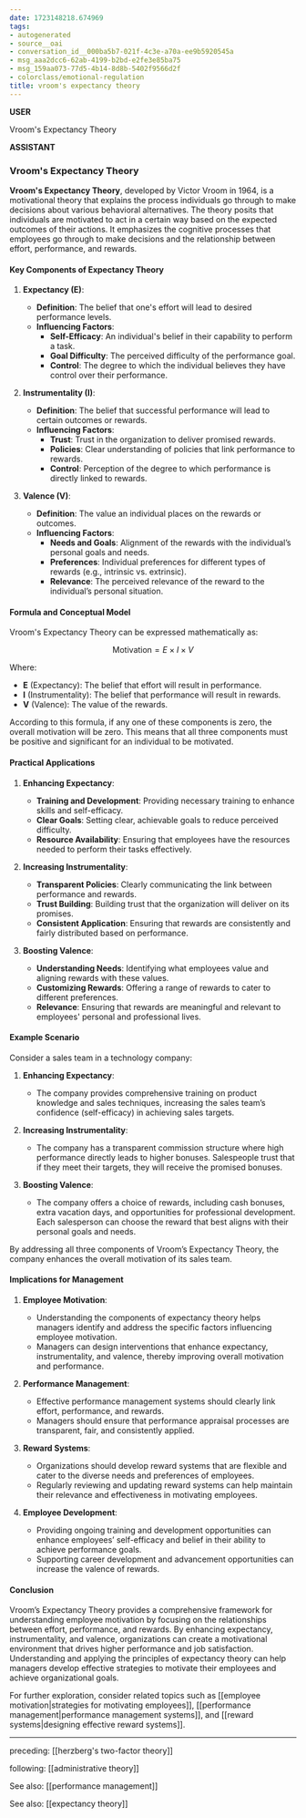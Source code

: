 ```yaml
---
date: 1723148218.674969
tags:
- autogenerated
- source__oai
- conversation_id__000ba5b7-021f-4c3e-a70a-ee9b5920545a
- msg_aaa2dcc6-62ab-4199-b2bd-e2fe3e85ba75
- msg_159aa073-77d5-4b14-8d8b-5402f9566d2f
- colorclass/emotional-regulation
title: vroom's expectancy theory
---
```


**USER**

Vroom's Expectancy Theory


**ASSISTANT**

### Vroom's Expectancy Theory

**Vroom's Expectancy Theory**, developed by Victor Vroom in 1964, is a motivational theory that explains the process individuals go through to make decisions about various behavioral alternatives. The theory posits that individuals are motivated to act in a certain way based on the expected outcomes of their actions. It emphasizes the cognitive processes that employees go through to make decisions and the relationship between effort, performance, and rewards.

#### Key Components of Expectancy Theory

1. **Expectancy (E)**:
   - **Definition**: The belief that one's effort will lead to desired performance levels.
   - **Influencing Factors**:
     - **Self-Efficacy**: An individual's belief in their capability to perform a task.
     - **Goal Difficulty**: The perceived difficulty of the performance goal.
     - **Control**: The degree to which the individual believes they have control over their performance.

2. **Instrumentality (I)**:
   - **Definition**: The belief that successful performance will lead to certain outcomes or rewards.
   - **Influencing Factors**:
     - **Trust**: Trust in the organization to deliver promised rewards.
     - **Policies**: Clear understanding of policies that link performance to rewards.
     - **Control**: Perception of the degree to which performance is directly linked to rewards.

3. **Valence (V)**:
   - **Definition**: The value an individual places on the rewards or outcomes.
   - **Influencing Factors**:
     - **Needs and Goals**: Alignment of the rewards with the individual’s personal goals and needs.
     - **Preferences**: Individual preferences for different types of rewards (e.g., intrinsic vs. extrinsic).
     - **Relevance**: The perceived relevance of the reward to the individual’s personal situation.

#### Formula and Conceptual Model

Vroom's Expectancy Theory can be expressed mathematically as:

$$
\text{Motivation} = E \times I \times V
$$

Where:
- **E** (Expectancy): The belief that effort will result in performance.
- **I** (Instrumentality): The belief that performance will result in rewards.
- **V** (Valence): The value of the rewards.

According to this formula, if any one of these components is zero, the overall motivation will be zero. This means that all three components must be positive and significant for an individual to be motivated.

#### Practical Applications

1. **Enhancing Expectancy**:
   - **Training and Development**: Providing necessary training to enhance skills and self-efficacy.
   - **Clear Goals**: Setting clear, achievable goals to reduce perceived difficulty.
   - **Resource Availability**: Ensuring that employees have the resources needed to perform their tasks effectively.

2. **Increasing Instrumentality**:
   - **Transparent Policies**: Clearly communicating the link between performance and rewards.
   - **Trust Building**: Building trust that the organization will deliver on its promises.
   - **Consistent Application**: Ensuring that rewards are consistently and fairly distributed based on performance.

3. **Boosting Valence**:
   - **Understanding Needs**: Identifying what employees value and aligning rewards with these values.
   - **Customizing Rewards**: Offering a range of rewards to cater to different preferences.
   - **Relevance**: Ensuring that rewards are meaningful and relevant to employees' personal and professional lives.

#### Example Scenario

Consider a sales team in a technology company:

1. **Enhancing Expectancy**:
   - The company provides comprehensive training on product knowledge and sales techniques, increasing the sales team’s confidence (self-efficacy) in achieving sales targets.

2. **Increasing Instrumentality**:
   - The company has a transparent commission structure where high performance directly leads to higher bonuses. Salespeople trust that if they meet their targets, they will receive the promised bonuses.

3. **Boosting Valence**:
   - The company offers a choice of rewards, including cash bonuses, extra vacation days, and opportunities for professional development. Each salesperson can choose the reward that best aligns with their personal goals and needs.

By addressing all three components of Vroom’s Expectancy Theory, the company enhances the overall motivation of its sales team.

#### Implications for Management

1. **Employee Motivation**:
   - Understanding the components of expectancy theory helps managers identify and address the specific factors influencing employee motivation.
   - Managers can design interventions that enhance expectancy, instrumentality, and valence, thereby improving overall motivation and performance.

2. **Performance Management**:
   - Effective performance management systems should clearly link effort, performance, and rewards.
   - Managers should ensure that performance appraisal processes are transparent, fair, and consistently applied.

3. **Reward Systems**:
   - Organizations should develop reward systems that are flexible and cater to the diverse needs and preferences of employees.
   - Regularly reviewing and updating reward systems can help maintain their relevance and effectiveness in motivating employees.

4. **Employee Development**:
   - Providing ongoing training and development opportunities can enhance employees’ self-efficacy and belief in their ability to achieve performance goals.
   - Supporting career development and advancement opportunities can increase the valence of rewards.

#### Conclusion

Vroom’s Expectancy Theory provides a comprehensive framework for understanding employee motivation by focusing on the relationships between effort, performance, and rewards. By enhancing expectancy, instrumentality, and valence, organizations can create a motivational environment that drives higher performance and job satisfaction. Understanding and applying the principles of expectancy theory can help managers develop effective strategies to motivate their employees and achieve organizational goals.

For further exploration, consider related topics such as [[employee motivation|strategies for motivating employees]], [[performance management|performance management systems]], and [[reward systems|designing effective reward systems]].


---

preceding: [[herzberg's two-factor theory]]  


following: [[administrative theory]]

See also: [[performance management]]


See also: [[expectancy theory]]
